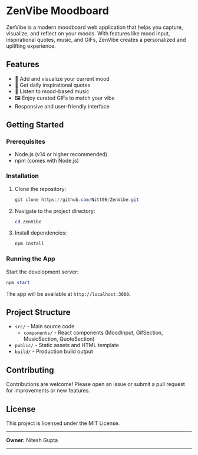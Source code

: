 # ZenVibe Moodboard

ZenVibe is a modern moodboard web application that helps you capture, visualize, and reflect on your moods. With features like mood input, inspirational quotes, music, and GIFs, ZenVibe creates a personalized and uplifting experience.

## Features

- 🎨 Add and visualize your current mood
- 💬 Get daily inspirational quotes
- 🎵 Listen to mood-based music
- 🖼️ Enjoy curated GIFs to match your vibe
- Responsive and user-friendly interface

## Getting Started

### Prerequisites

- Node.js (v14 or higher recommended)
- npm (comes with Node.js)

### Installation

1. Clone the repository:
   ```powershell
   git clone https://github.com/Nitt06/ZenVibe.git
   ```
2. Navigate to the project directory:
   ```powershell
   cd ZenVibe
   ```
3. Install dependencies:
   ```powershell
   npm install
   ```

### Running the App

Start the development server:
```powershell
npm start
```
The app will be available at `http://localhost:3000`.

## Project Structure

- `src/` - Main source code
  - `components/` - React components (MoodInput, GifSection, MusicSection, QuoteSection)
- `public/` - Static assets and HTML template
- `build/` - Production build output

## Contributing

Contributions are welcome! Please open an issue or submit a pull request for improvements or new features.

## License

This project is licensed under the MIT License.

---

**Owner:** Nitesh Gupta

---
